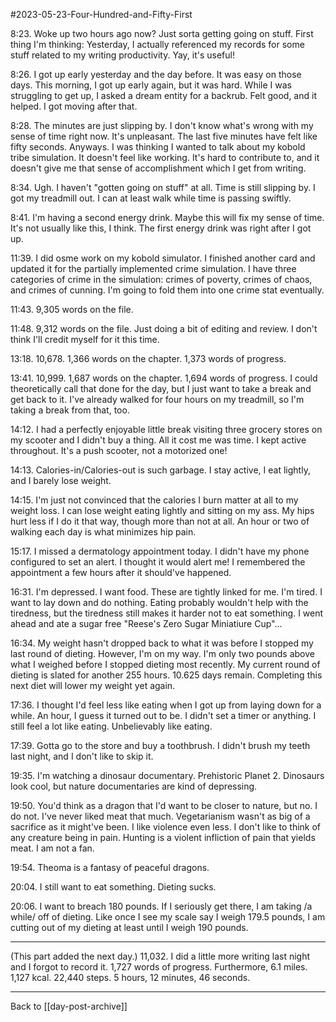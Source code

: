 #2023-05-23-Four-Hundred-and-Fifty-First

8:23.  Woke up two hours ago now?  Just sorta getting going on stuff.  First thing I'm thinking: Yesterday, I actually referenced my records for some stuff related to my writing productivity.  Yay, it's useful!

8:26.  I got up early yesterday and the day before.  It was easy on those days.  This morning, I got up early again, but it was hard.  While I was struggling to get up, I asked a dream entity for a backrub.  Felt good, and it helped.  I got moving after that.

8:28.  The minutes are just slipping by.  I don't know what's wrong with my sense of time right now.  It's unpleasant.  The last five minutes have felt like fifty seconds.  Anyways.  I was thinking I wanted to talk about my kobold tribe simulation.  It doesn't feel like working.  It's hard to contribute to, and it doesn't give me that sense of accomplishment which I get from writing.

8:34.  Ugh.  I haven't "gotten going on stuff" at all.  Time is still slipping by.  I got my treadmill out.  I can at least walk while time is passing swiftly.

8:41.  I'm having a second energy drink.  Maybe this will fix my sense of time.  It's not usually like this, I think.  The first energy drink was right after I got up.

11:39.  I did osme work on my kobold simulator.  I finished another card and updated it for the partially implemented crime simulation.  I have three categories of crime in the simulation: crimes of poverty, crimes of chaos, and crimes of cunning.  I'm going to fold them into one crime stat eventually.

11:43.  9,305 words on the file.

11:48.  9,312 words on the file.  Just doing a bit of editing and review.  I don't think I'll credit myself for it this time.

13:18.  10,678.  1,366 words on the chapter.  1,373 words of progress.

13:41.  10,999.  1,687 words on the chapter.  1,694 words of progress.  I could theoretically call that done for the day, but I just want to take a break and get back to it.  I've already walked for four hours on my treadmill, so I'm taking a break from that, too.

14:12.  I had a perfectly enjoyable little break visiting three grocery stores on my scooter and I didn't buy a thing.  All it cost me was time.  I kept active throughout.  It's a push scooter, not a motorized one!

14:13.  Calories-in/Calories-out is such garbage.  I stay active, I eat lightly, and I barely lose weight.

14:15.  I'm just not convinced that the calories I burn matter at all to my weight loss.  I can lose weight eating lightly and sitting on my ass.  My hips hurt less if I do it that way, though more than not at all.  An hour or two of walking each day is what minimizes hip pain.

15:17.  I missed a dermatology appointment today.  I didn't have my phone configured to set an alert.  I thought it would alert me!  I remembered the appointment a few hours after it should've happened.

16:31.  I'm depressed.  I want food.  These are tightly linked for me.  I'm tired.  I want to lay down and do nothing.  Eating probably wouldn't help with the tiredness, but the tiredness still makes it harder not to eat something.  I went ahead and ate a sugar free "Reese's Zero Sugar Miniatiure Cup"...

16:34.  My weight hasn't dropped back to what it was before I stopped my last round of dieting.  However, I'm on my way.  I'm only two pounds above what I weighed before I stopped dieting most recently.  My current round of dieting is slated for another 255 hours.  10.625 days remain.  Completing this next diet will lower my weight yet again.

17:36.  I thought I'd feel less like eating when I got up from laying down for a while.  An hour, I guess it turned out to be.  I didn't set a timer or anything.  I still feel a lot like eating.  Unbelievably like eating.

17:39.  Gotta go to the store and buy a toothbrush.  I didn't brush my teeth last night, and I don't like to skip it.

19:35.  I'm watching a dinosaur documentary.  Prehistoric Planet 2.  Dinosaurs look cool, but nature documentaries are kind of depressing.

19:50.  You'd think as a dragon that I'd want to be closer to nature, but no.  I do not.  I've never liked meat that much.  Vegetarianism wasn't as big of a sacrifice as it might've been.  I like violence even less.  I don't like to think of any creature being in pain.  Hunting is a violent infliction of pain that yields meat.  I am not a fan.

19:54.  Theoma is a fantasy of peaceful dragons.

20:04.  I still want to eat something.  Dieting sucks.

20:06.  I want to breach 180 pounds.  If I seriously get there, I am taking /a while/ off of dieting.  Like once I see my scale say I weigh 179.5 pounds, I am cutting out of my dieting at least until I weigh 190 pounds.

---
(This part added the next day.)  11,032.  I did a little more writing last night and I forgot to record it.  1,727 words of progress.  Furthermore, 6.1 miles.  1,127 kcal.  22,440 steps.  5 hours, 12 minutes, 46 seconds.

---
Back to [[day-post-archive]]